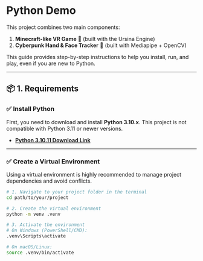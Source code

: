 # Python Demo

This project combines two main components:
1.  **Minecraft-like VR Game** 🧱 (built with the Ursina Engine)
2.  **Cyberpunk Hand & Face Tracker** 🤖 (built with Mediapipe + OpenCV)

This guide provides step-by-step instructions to help you install, run, and play, even if you are new to Python.

---

## 📦 1. Requirements

### ✅ Install Python
First, you need to download and install **Python 3.10.x**. This project is not compatible with Python 3.11 or newer versions.
- [**Python 3.10.11 Download Link**](https://www.python.org/downloads/release/python-31011/)

---

### ✅ Create a Virtual Environment
Using a virtual environment is highly recommended to manage project dependencies and avoid conflicts.

```bash
# 1. Navigate to your project folder in the terminal
cd path/to/your/project

# 2. Create the virtual environment
python -m venv .venv

# 3. Activate the environment
# On Windows (PowerShell/CMD):
.venv\Scripts\activate

# On macOS/Linux:
source .venv/bin/activate
